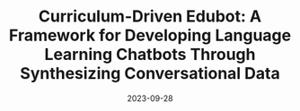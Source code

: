 ---
title: "Curriculum-Driven Edubot: A Framework for Developing Language Learning Chatbots Through Synthesizing Conversational Data"
collection: publications
permalink: 'https://arxiv.org/pdf/2309.16804.pdf'
excerpt: Yu Li\*, Shang Qu\*, Jili Shen, Shangchao Min, Zhou Yu. *arXiv:2309.16804* preprint, 2023.
date: 2023-09-28
---